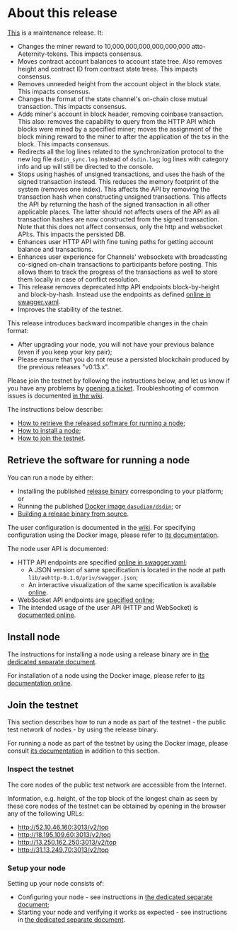 # About this release

[This][this-release] is a maintenance release.
It:
* Changes the miner reward to 10,000,000,000,000,000,000 atto-Aeternity-tokens. This impacts consensus.
* Moves contract account balances to account state tree. Also removes height and contract ID from contract state trees. This impacts consensus.
* Removes unneeded height from the account object in the block state. This impacts consensus.
* Changes the format of the state channel's on-chain close mutual transaction. This impacts consensus.
* Adds miner's account in block header, removing coinbase transaction. This also: removes the capability to query from the HTTP API which blocks were mined by a specified miner; moves the assignment of the block mining reward to the miner to after the application of the txs in the block. This impacts consensus.
* Redirects all the log lines related to the synchronization protocol to the new log file `dsdin_sync.log` instead of `dsdin.log`; log lines with category info and up will still be directed to the console.
* Stops using hashes of unsigned transactions, and uses the hash of the signed transaction instead. This reduces the memory footprint of the system (removes one index). This affects the API by removing the transaction hash when constructing unsigned transactions. This affects the API by returning the hash of the signed transaction in all other applicable places. The latter should not affects users of the API as all transaction hashes are now constructed from the signed transaction. Note that this does not affect consensus, only the http and websocket API:s. This impacts the persisted DB.
* Enhances user HTTP API with fine tuning paths for getting account balance and transactions.
* Enhances user experience for Channels' websockets with broadcasting co-signed on-chain transactions to participants before posting. This allows them to track the progress of the transactions as well to store them locally in case of conflict resolution.
* This release removes deprecated http API endpoints block-by-height and block-by-hash. Instead use the endpoints as defined [online in swagger.yaml][swagger-yaml].
* Improves the stability of the testnet.

[this-release]: https://github.com/dasudian/dsdin/releases/tag/v0.14.0

This release introduces backward incompatible changes in the chain format:
* After upgrading your node, you will not have your previous balance (even if you keep your key pair);
* Please ensure that you do not reuse a persisted blockchain produced by the previous releases "v0.13.x".

Please join the testnet by following the instructions below, and let us know if you have any problems by [opening a ticket](https://github.com/dasudian/dsdin/issues).
Troubleshooting of common issues is documented [in the wiki](https://github.com/dasudian/dsdin/wiki/Troubleshooting).

The instructions below describe:
* [How to retrieve the released software for running a node](#retrieve-the-software-for-running-a-node);
* [How to install a node](#install-node);
* [How to join the testnet](#join-the-testnet).

## Retrieve the software for running a node

You can run a node by either:
* Installing the published [release binary][this-release] corresponding to your platform; or
* Running the published [Docker image `dasudian/dsdin`][docker]; or
* [Building a release binary from source][build].

[docker]: https://github.com/dasudian/dsdin/blob/v0.14.0/docs/docker.md
[build]: https://github.com/dasudian/dsdin/blob/v0.14.0/docs/build.md

The user configuration is documented in the [wiki](https://github.com/dasudian/dsdin/wiki/User-provided-configuration).
For specifying configuration using the Docker image, please refer to [its documentation][docker].

The node user API is documented:
* HTTP API endpoints are specified [online in swagger.yaml][swagger-yaml];
  * A JSON version of same specification is located in the node at path `lib/aehttp-0.1.0/priv/swagger.json`;
  * An interactive visualization of the same specification is available [online][swagger-ui].
* WebSocket API endpoints are [specified online][api-doc];
* The intended usage of the user API (HTTP and WebSocket) is [documented online][api-doc].

[swagger-yaml]: https://github.com/dasudian/dsdin/blob/v0.14.0/config/swagger.yaml
[swagger-ui]: https://dasudian.github.io/dsdin-api-docs/?config=https://raw.githubusercontent.com/dasudian/dsdin/v0.14.0/apps/aehttp/priv/swagger.json
[api-doc]: https://github.com/dasudian/protocol/blob/dsdin-v0.14.0/dsdin/api/README.md

## Install node

The instructions for installing a node using a release binary are in [the dedicated separate document](../../docs/installation.md).

For installation of a node using the Docker image, please refer to [its documentation online][docker].

## Join the testnet

This section describes how to run a node as part of the testnet - the public test network of nodes - by using the release binary.

For running a node as part of the testnet by using the Docker image, please consult [its documentation][docker] in addition to this section.

### Inspect the testnet

The core nodes of the public test network are accessible from the Internet.

Information, e.g. height, of the top block of the longest chain as seen by these core nodes of the testnet can be obtained by opening in the browser any of the following URLs:
* http://52.10.46.160:3013/v2/top
* http://18.195.109.60:3013/v2/top
* http://13.250.162.250:3013/v2/top
* http://31.13.249.70:3013/v2/top

### Setup your node

Setting up your node consists of:
* Configuring your node - see instructions in [the dedicated separate document](../../docs/configuration.md);
* Starting your node and verifying it works as expected - see instructions in [the dedicated separate document](../../docs/operation.md).
